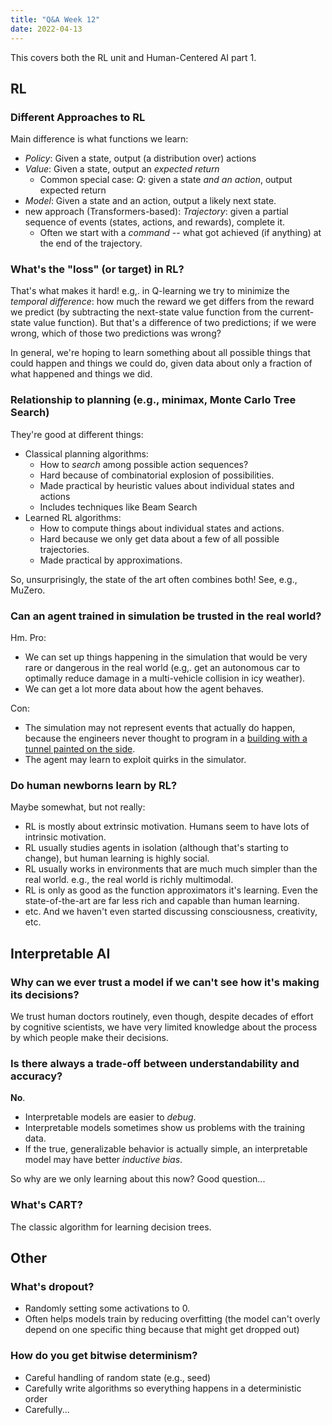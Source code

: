 ```yaml
---
title: "Q&A Week 12"
date: 2022-04-13
---
```


This covers both the RL unit and Human-Centered AI part 1.

## RL

### Different Approaches to RL

Main difference is what functions we learn:

- *Policy*: Given a state, output (a distribution over) actions
- *Value*: Given a state, output an *expected return*
  - Common special case: *Q*: given a state *and an action*, output expected return
- *Model*: Given a state and an action, output a likely next state.
- new approach (Transformers-based): *Trajectory*: given a partial sequence of events (states, actions, and rewards), complete it.
  - Often we start with a *command* -- what got achieved (if anything) at the end of the trajectory.

### What's the "loss" (or target) in RL?

That's what makes it hard! e.g,. in Q-learning we try to minimize the *temporal difference*: how much the reward we get differs from the reward we predict (by subtracting the next-state value function from the current-state value function). But that's a difference of two predictions; if we were wrong, which of those two predictions was wrong?

In general, we're hoping to learn something about all possible things that could happen and things we could do, given data about only a fraction of what happened and things we did.

### Relationship to planning (e.g., minimax, Monte Carlo Tree Search)

They're good at different things:

- Classical planning algorithms:
  - How to *search* among possible action sequences?
  - Hard because of combinatorial explosion of possibilities.
  - Made practical by heuristic values about individual states and actions
  - Includes techniques like Beam Search
- Learned RL algorithms:
  - How to compute things about individual states and actions.
  - Hard because we only get data about a few of all possible trajectories.
  - Made practical by approximations.

So, unsurprisingly, the state of the art often combines both! See, e.g., MuZero.

### Can an agent trained in simulation be trusted in the real world?

Hm. Pro:

- We can set up things happening in the simulation that would be very rare or dangerous in the real world (e.g,. get an autonomous car to optimally reduce damage in a multi-vehicle collision in icy weather).
- We can get a lot more data about how the agent behaves.

Con:

- The simulation may not represent events that actually do happen, because the engineers never thought to program in a [building with a tunnel painted on the side](https://www.roadsideamerica.com/tip/4602).
- The agent may learn to exploit quirks in the simulator.

### Do human newborns learn by RL?

Maybe somewhat, but not really:

- RL is mostly about extrinsic motivation. Humans seem to have lots of intrinsic motivation.
- RL usually studies agents in isolation (although that's starting to change), but human learning is highly social.
- RL usually works in environments that are much much simpler than the real world. e.g., the real world is richly multimodal.
- RL is only as good as the function approximators it's learning. Even the state-of-the-art are far less rich and capable than human learning.
- etc. And we haven't even started discussing consciousness, creativity, etc.

## Interpretable AI

### Why can we ever trust a model if we can't see how it's making its decisions?

We trust human doctors routinely, even though, despite decades of effort by cognitive scientists, we have very limited knowledge about the process by which people make their decisions.

### Is there always a trade-off between understandability and accuracy?

**No**.

- Interpretable models are easier to *debug*.
- Interpretable models sometimes show us problems with the training data.
- If the true, generalizable behavior is actually simple, an interpretable model may have better *inductive bias*.

So why are we only learning about this now? Good question... 

### What's CART?

The classic algorithm for learning decision trees.

## Other

### What's dropout?

- Randomly setting some activations to 0.
- Often helps models train by reducing overfitting (the model can't overly depend on one specific thing because that might get dropped out)

### How do you get bitwise determinism?

- Careful handling of random state (e.g., seed)
- Carefully write algorithms so everything happens in a deterministic order
- Carefully...
